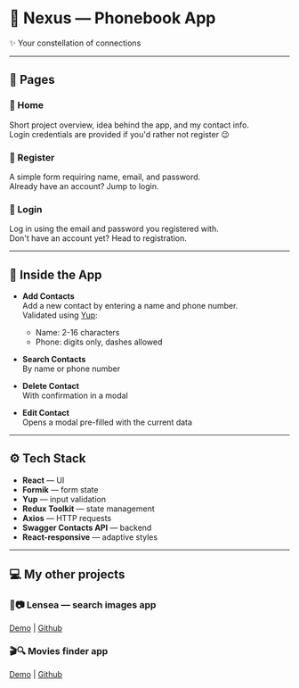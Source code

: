 # 💫 Nexus — Phonebook App

✨ Your constellation of connections

---

## 📄 Pages

### 🔸 Home

Short project overview, idea behind the app, and my contact info.  
Login credentials are provided if you'd rather not register 😉

### 🔸 Register

A simple form requiring name, email, and password.  
Already have an account? Jump to login.

### 🔸 Login

Log in using the email and password you registered with.  
Don't have an account yet? Head to registration.

---

## 📱 Inside the App

- **Add Contacts**  
  Add a new contact by entering a name and phone number.  
  Validated using [Yup](https://github.com/jquense/yup):

  - Name: 2-16 characters
  - Phone: digits only, dashes allowed

- **Search Contacts**  
  By name or phone number

- **Delete Contact**  
  With confirmation in a modal

- **Edit Contact**  
  Opens a modal pre-filled with the current data

---

## ⚙️ Tech Stack

- **React** — UI
- **Formik** — form state
- **Yup** — input validation
- **Redux Toolkit** — state management
- **Axios** — HTTP requests
- **Swagger Contacts API** — backend
- **React-responsive** — adaptive styles

---

## 💻 My other projects

### 🔎📷 Lensea — search images app

[Demo](https://lensea-search-images-txbjzlz14-sofis-projects-f6b2a04f.vercel.app/) |
[Github](https://github.com/sofi-dobriak/lensea-search-images-app)

### 🎬🔍 Movies finder app

[Demo](https://movie-finder-app-three.vercel.app/) |
[Github](https://github.com/sofi-dobriak/movie-finder-app)
